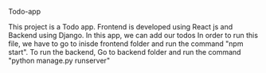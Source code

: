 Todo-app

This project is a Todo app. Frontend is developed using React js and Backend using Django.
In this app, we can add our todos
In order to run this file, we have to go to inisde frontend folder and run the command "npm start".
To run the backend, Go to backend folder and run the command "python manage.py runserver"


